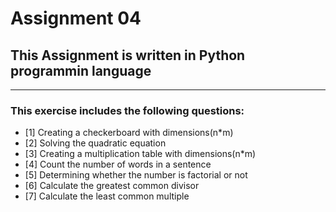 # Assignment 04

## This Assignment is written in Python programmin language

---

### This exercise includes the following questions:
- [1] Creating a checkerboard with dimensions(n*m)
- [2] Solving the quadratic equation
- [3] Creating a multiplication table with dimensions(n*m)
- [4] Count the number of words in a sentence
- [5] Determining whether the number is factorial or not
- [6] Calculate the greatest common divisor
- [7] Calculate the least common multiple
